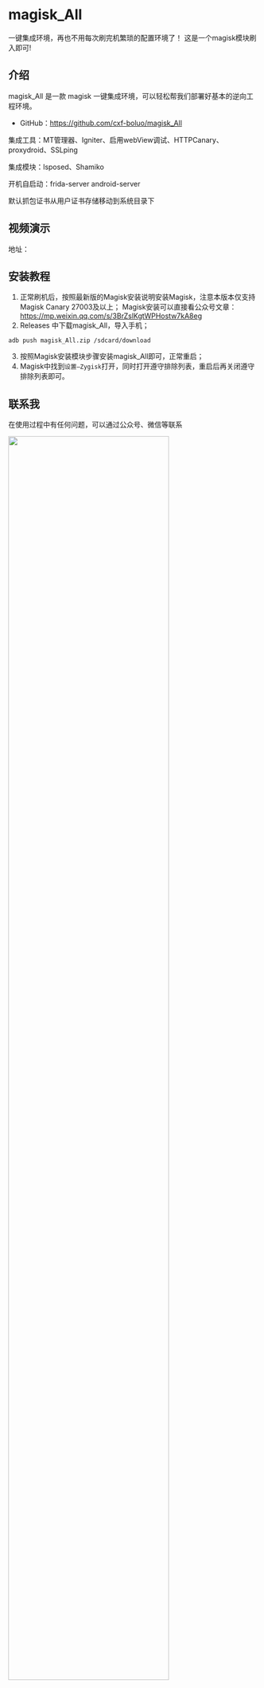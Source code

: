 # magisk_All
一键集成环境，再也不用每次刷完机繁琐的配置环境了！
这是一个magisk模块刷入即可!

## 介绍

magisk_All 是一款 magisk 一键集成环境，可以轻松帮我们部署好基本的逆向工程环境。

- GitHub：https://github.com/cxf-boluo/magisk_All

 集成工具：MT管理器、Igniter、启用webView调试、HTTPCanary、proxydroid、SSLping
 
 集成模块：lsposed、Shamiko
 
 开机自启动：frida-server  android-server
 
 默认抓包证书从用户证书存储移动到系统目录下

## 视频演示
地址：


## 安装教程

1. 正常刷机后，按照最新版的Magisk安装说明安装Magisk，注意本版本仅支持 Magisk Canary 27003及以上；
Magisk安装可以直接看公众号文章：https://mp.weixin.qq.com/s/3BrZslKgtWPHostw7kA8eg
2. Releases 中下载magisk_All，导入手机；
```
adb push magisk_All.zip /sdcard/download
```
3. 按照Magisk安装模块步骤安装magisk_All即可，正常重启；
4. Magisk中找到`设置—Zygisk`打开，同时打开遵守排除列表，重启后再关闭遵守排除列表即可。


## 联系我

在使用过程中有任何问题，可以通过公众号、微信等联系




<img src="https://user-images.githubusercontent.com/86091961/177965978-e2999674-7752-4c8e-84c4-6f11ddbaa838.png" width=80%   />


## Licenses
本工具禁止进行未授权商业用途，禁止二次开发后进行未授权商业用途。

本工具仅面向合法授权的企业安全建设行为，在使用本工具进行检测时，您应确保该行为符合当地的法律法规，并且已经取得了足够的授权。

如您在使用本工具的过程中存在任何非法行为，您需自行承担相应后果，我们将不承担任何法律及连带责任。

在使用本工具前，请您务必审慎阅读、充分理解各条款内容，限制、免责条款或者其他涉及您重大权益的条款可能会以加粗、加下划线等形式提示您重点注意。

除非您已充分阅读、完全理解并接受本协议所有条款，否则，请您不要使用本工具。您的使用行为或者您以其他任何明示或者默示方式表示接受本协议的，即视为您已阅读并同意本协议的约束。


